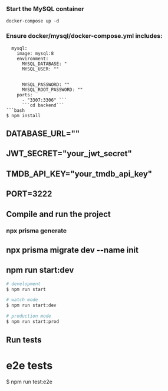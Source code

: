 ### Start the MySQL container
```docker-compose up -d```
### Ensure docker/mysql/docker-compose.yml includes:
```services:
  mysql:
    image: mysql:8
    environment:
      MYSQL_DATABASE: "
      MYSQL_USER: ""


      MYSQL_PASSWORD: ""
      MYSQL_ROOT_PASSWORD: ""
    ports:
      - "3307:3306" ```
      ```cd backend```
```bash
$ npm install
```

## DATABASE_URL=""
 ## JWT_SECRET="your_jwt_secret"
## TMDB_API_KEY="your_tmdb_api_key"
## PORT=3222
## Compile and run the project

### npx prisma generate
## npx prisma migrate dev --name init
 ## npm run start:dev

```bash
# development
$ npm run start

# watch mode
$ npm run start:dev

# production mode
$ npm run start:prod
```

## Run tests

# e2e tests
$ npm run test:e2e
